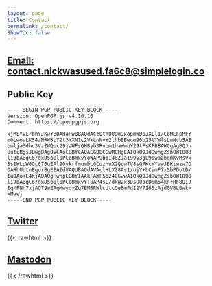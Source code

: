```yaml
---
layout: page
title: Contact
permalink: /contact/
ShowToc: false
---
```

## [Email: contact.nickwasused.fa6c8@simplelogin.co](mailto:contact.nickwasused.fa6c8@simplelogin.co)
## Public Key
```plaintext
-----BEGIN PGP PUBLIC KEY BLOCK-----
Version: OpenPGP.js v4.10.10
Comment: https://openpgpjs.org

xjMEYVLrbhYJKwYBBAHaRw8BAQdACzQtnO0Dm9xapmWDpJXLl1/CbMEFpMFY
m0LwovLK54zNRW5pY2t3YXN1c2VkLnNvY2lhbEBwcm90b25tYWlsLmNvbSA8
bmlja3dhc3VzZWQuc29jaWFsQHByb3Rvbm1haWwuY29tPsKPBBAWCgAgBQJh
UutuBgsJBwgDAgQVCAoCBBYCAQACGQECGwMCHgEAIQkQ9JdDwngZsb0WIQQ8
liJbA8qC6/dxD5b0l0PCeBmxvYoWAP9bbI48ZJa199y3gL9swazbdmKvMsVx
8s1WLpW0Qc670gEAl9Oykrfmumbc0CdzhuX2QcwTV8sQ7KcYYvwJBKtwzw7O
OARhUutuEgorBgEEAZdVAQUBAQdAVAclHLXZ8As1/ujY+bCemP7x5bPDotD/
Iu9Ao+E4KjADAQgHwngEGBYIAAkFAmFS624CGwwAIQkQ9JdDwngZsb0WIQQ8
liJbA8qC6/dxD5b0l0PCeBmxvYTuAP4sL/dkW2x3DsDUbcD8m54kn+RF8QiJ
Ig/PNh7xjAQT9wEAqMwyd+Zq7EMSRWlcUtcOeBmFdI2V7I65zAjd0VBLBwk=
=Maej
-----END PGP PUBLIC KEY BLOCK-----
```
## [Twitter](https://twitter.com/Nickwasused)

{{< rawhtml >}}
<h2><a rel="me" href="https://mastodon.social/@nickwasused">Mastodon</a></h2>
{{< /rawhtml >}}